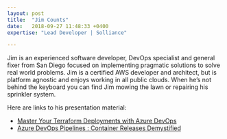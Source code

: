 ```yaml
---
layout: post
title:  "Jim Counts"
date:   2018-09-27 11:48:33 +0400
expertise: "Lead Developer | Solliance"

---
```


Jim is an experienced software developer, DevOps specialist and general fixer from San Diego focused on implementing pragmatic solutions to solve real world problems. Jim is a certified AWS developer and architect, but is platform agnostic and enjoys working in all public clouds. When he’s not behind the keyboard you can find Jim mowing the lawn or repairing his sprinkler system.

Here are links to his presentation material:

- [Master Your Terraform Deployments with Azure DevOps](https://devintxcontent.blob.core.windows.net/showcontent/Speaker%20Presentations%20Fall%202019/Master%20Your%20Terraform%20Deployments%20with%20Azure%20Devops%20-%20Jim%20Counts.pdf)
- [Azure DevOps Pipelines : Container Releases Demystified](https://devintxcontent.blob.core.windows.net/showcontent/Speaker%20Presentations%20Fall%202019/Azure%20DevOps%20Container%20Pipelines%20Demystified%20-%20Jim%20Counts.pdf)

